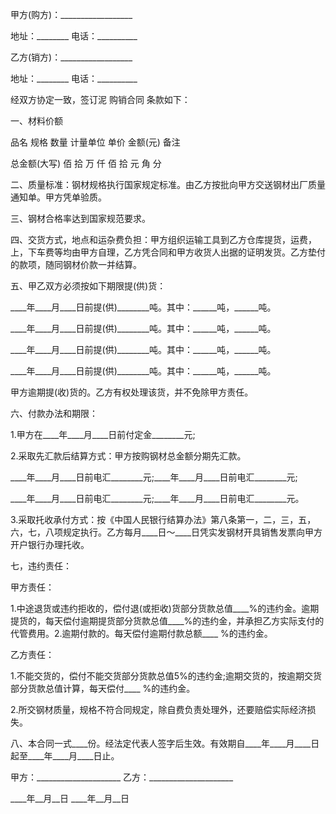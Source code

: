 
 


甲方(购方)：__________________


地址：________ 电话：__________


乙方(销方)：__________________


地址：________ 电话：__________


经双方协定一致，签订泥
购销合同
条款如下：


一、材料价额


品名 规格 数量 计量单位 单价 金额(元) 备注


总金额(大写) 佰 拾 万 仟 佰 拾 元 角 分


二、质量标准：钢材规格执行国家规定标准。由乙方按批向甲方交送钢材出厂质量通知单。甲方凭单验质。


三、钢材合格率达到国家规范要求。


四、交货方式，地点和运杂费负担：甲方组织运输工具到乙方仓库提货，运费，上，下车费等均由甲方自理，乙方凭合同和甲方收货人出据的证明发货。乙方垫付的款项，随同钢材价款一并结算。


五、甲乙双方必须按如下期限提(供)货：


____年____月____日前提(供)________吨。其中：______吨，______吨。


____年____月____日前提(供)________吨。其中：______吨，______吨。


____年____月____日前提(供)________吨。其中：______吨，______吨。


____年____月____日前提(供)________吨。其中：______吨，______吨。


甲方逾期提(收)货的。乙方有权处理该货，并不免除甲方责任。


六、付款办法和期限：


1.甲方在____年____月____日前付定金________元;


2.采取先汇款后结算方式：甲方按购钢材总金额分期先汇款。


____年____月____日前电汇________元;____年____月____日前电汇________元;


____年____月____日前电汇________元;____年____月____日前电汇________元。


3.采取托收承付方式：按《中国人民银行结算办法》第八条第一，二，三，五，六，七，八项规定执行。乙方每月____日～____日凭实发钢材开具销售发票向甲方开户银行办理托收。


七，违约责任：


甲方责任：


1.中途退货或违约拒收的，偿付退(或拒收)货部分货款总值____%的违约金。逾期提货的，每天偿付逾期提货部分货款总值____%的违约金，并承担乙方实际支付的代管费用。2.逾期付款的。每天偿付逾期付款总额____ %的违约金。


乙方责任：


1.不能交货的，偿付不能交货部分货款总值5%的违约金;逾期交货的，按逾期交货部分货款总值计算，每天偿付____ %的违约金。


2.所交钢材质量，规格不符合同规定，除自费负责处理外，还要赔偿实际经济损失。


八、本合同一式____份。经法定代表人签字后生效。有效期自____年____月____日起至____年____月____日止。


甲方：_____________________ 乙方：_____________________


____年__月__日 ____年__月__日
 


 

 
 
 
 
 
  


  
 

  


  


  
 
 
 
 

